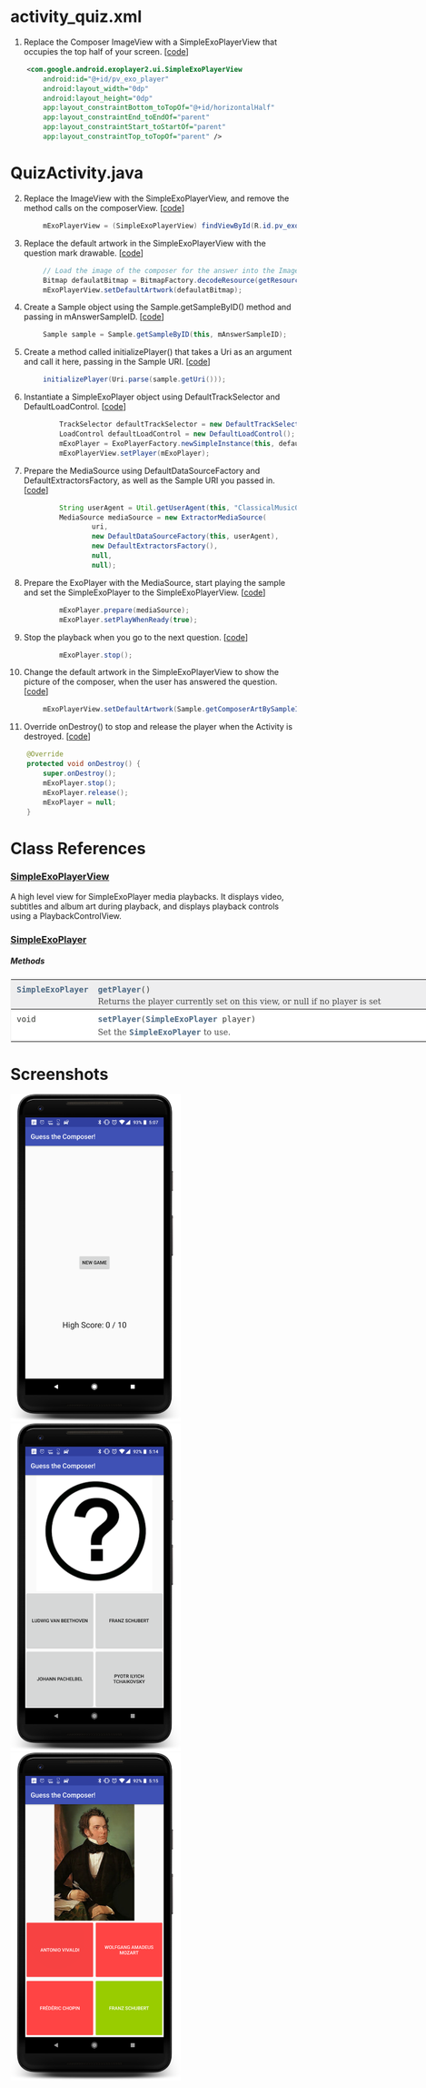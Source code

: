 # activity_quiz.xml
1. Replace the Composer ImageView with a SimpleExoPlayerView that occupies the top half of your screen. [[code][1]]
```xml
    <com.google.android.exoplayer2.ui.SimpleExoPlayerView
        android:id="@+id/pv_exo_player"
        android:layout_width="0dp"
        android:layout_height="0dp"
        app:layout_constraintBottom_toTopOf="@+id/horizontalHalf"
        app:layout_constraintEnd_toEndOf="parent"
        app:layout_constraintStart_toStartOf="parent"
        app:layout_constraintTop_toTopOf="parent" />
```

# QuizActivity.java
2. Replace the ImageView with the SimpleExoPlayerView, and remove the method calls on the composerView. [[code][2]]
```java
        mExoPlayerView = (SimpleExoPlayerView) findViewById(R.id.pv_exo_player);
```

3. Replace the default artwork in the SimpleExoPlayerView with the question mark drawable. [[code][3]]
```java        
        // Load the image of the composer for the answer into the ImageView.
        Bitmap defaulatBitmap = BitmapFactory.decodeResource(getResources(), R.drawable.question_mark);
        mExoPlayerView.setDefaultArtwork(defaulatBitmap);
```

4. Create a Sample object using the Sample.getSampleByID() method and passing in mAnswerSampleID. [[code][4]]
```java
        Sample sample = Sample.getSampleByID(this, mAnswerSampleID);
```

5. Create a method called initializePlayer() that takes a Uri as an argument and call it here, passing in the Sample URI. [[code][5]]
```java
        initializePlayer(Uri.parse(sample.getUri()));
```

6. Instantiate a SimpleExoPlayer object using DefaultTrackSelector and DefaultLoadControl. [[code][6]]
```java
            TrackSelector defaultTrackSelector = new DefaultTrackSelector();
            LoadControl defaultLoadControl = new DefaultLoadControl();
            mExoPlayer = ExoPlayerFactory.newSimpleInstance(this, defaultTrackSelector, defaultLoadControl);
            mExoPlayerView.setPlayer(mExoPlayer);
```

7. Prepare the MediaSource using DefaultDataSourceFactory and DefaultExtractorsFactory, as well as the Sample URI you passed in. [[code][7]]
```java
            String userAgent = Util.getUserAgent(this, "ClassicalMusicQuiz");
            MediaSource mediaSource = new ExtractorMediaSource(
                    uri,
                    new DefaultDataSourceFactory(this, userAgent),
                    new DefaultExtractorsFactory(),
                    null,
                    null);
```

8. Prepare the ExoPlayer with the MediaSource, start playing the sample and set the SimpleExoPlayer to the SimpleExoPlayerView. [[code][8]]
```java
            mExoPlayer.prepare(mediaSource);
            mExoPlayer.setPlayWhenReady(true);
```

9. Stop the playback when you go to the next question. [[code][9]]
```java
            mExoPlayer.stop();
```

10. Change the default artwork in the SimpleExoPlayerView to show the picture of the composer, when the user has answered the question. [[code][10]]
```java
        mExoPlayerView.setDefaultArtwork(Sample.getComposerArtBySampleID(this, mAnswerSampleID));
```

11. Override onDestroy() to stop and release the player when the Activity is destroyed. [[code][11]]
```java
    @Override
    protected void onDestroy() {
        super.onDestroy();
        mExoPlayer.stop();
        mExoPlayer.release();
        mExoPlayer = null;
    }
```

# Class References
### [SimpleExoPlayerView](http://google.github.io/ExoPlayer/doc/reference/com/google/android/exoplayer2/ui/SimpleExoPlayerView.html)
A high level view for SimpleExoPlayer media playbacks. It displays video, subtitles and album art during playback, and displays playback controls using a PlaybackControlView.

### [SimpleExoPlayer](http://google.github.io/ExoPlayer/doc/reference/com/google/android/exoplayer2/SimpleExoPlayer.html)

##### Methods
<table class="memberSummary" border="0" cellpadding="3" cellspacing="0" summary="Method Summary table, listing methods, and an explanation" style="width: 769px; border-left: 1px solid rgb(238, 238, 238); border-right: 1px solid rgb(238, 238, 238); border-bottom: 1px solid rgb(238, 238, 238); padding: 0px; color: rgb(53, 56, 51); font-family: &quot;DejaVu Sans&quot;, Arial, Helvetica, sans-serif; font-size: 14px; font-style: normal; font-variant-ligatures: normal; font-variant-caps: normal; font-weight: 400; letter-spacing: normal; orphans: 2; text-align: left; text-indent: 0px; text-transform: none; white-space: normal; widows: 2; word-spacing: 0px; -webkit-text-stroke-width: 0px; text-decoration-style: initial; text-decoration-color: initial;"><tbody><tr id="i7" class="rowColor" style="background-color: rgb(238, 238, 239);"><td class="colFirst" style="text-align: left; padding: 8px 0px 3px 10px; width: 133px; vertical-align: top; white-space: nowrap; font-size: 13px;"><code style="font-family: &quot;DejaVu Sans Mono&quot;, monospace; font-size: 14px; padding-top: 4px; margin-top: 8px; line-height: 1.4em;"><a href="http://google.github.io/ExoPlayer/doc/reference/com/google/android/exoplayer2/SimpleExoPlayer.html" title="class in com.google.android.exoplayer2" style="text-decoration: none; color: rgb(74, 103, 130); font-weight: bold;">SimpleExoPlayer</a></code></td><td class="colLast" style="text-align: left; padding: 8px 0px 3px 10px; width: 616px; vertical-align: top; font-size: 13px;"><code style="font-family: &quot;DejaVu Sans Mono&quot;, monospace; font-size: 14px; padding-top: 4px; margin-top: 8px; line-height: 1.4em;"><span class="memberNameLink" style="font-weight: bold;"><a href="http://google.github.io/ExoPlayer/doc/reference/com/google/android/exoplayer2/ui/SimpleExoPlayerView.html#getPlayer--" style="text-decoration: none; color: rgb(74, 103, 130); padding-bottom: 3px; font-weight: bold;">getPlayer</a></span>()</code><div class="block" style="display: block; margin: 3px 10px 2px 0px; color: rgb(71, 71, 71); font-size: 14px; font-family: &quot;DejaVu Serif&quot;, Georgia, &quot;Times New Roman&quot;, Times, serif; padding-top: 0px;">Returns the player currently set on this view, or null if no player is set</div></td></tr></tbody>
<tbody><tr id="i22" class="altColor" style="background-color: rgb(255, 255, 255);"><td class="colFirst" style="text-align: left; padding: 8px 0px 3px 10px; width: 133px; vertical-align: top; white-space: nowrap; font-size: 13px;"><code style="font-family: &quot;DejaVu Sans Mono&quot;, monospace; font-size: 14px; padding-top: 4px; margin-top: 8px; line-height: 1.4em;">void</code></td><td class="colLast" style="text-align: left; padding: 8px 0px 3px 10px; width: 616px; vertical-align: top; font-size: 13px;"><code style="font-family: &quot;DejaVu Sans Mono&quot;, monospace; font-size: 14px; padding-top: 4px; margin-top: 8px; line-height: 1.4em;"><span class="memberNameLink" style="font-weight: bold;"><a href="http://google.github.io/ExoPlayer/doc/reference/com/google/android/exoplayer2/ui/SimpleExoPlayerView.html#setPlayer-com.google.android.exoplayer2.SimpleExoPlayer-" style="text-decoration: none; color: rgb(74, 103, 130); padding-bottom: 3px; font-weight: bold;">setPlayer</a></span>(<a href="http://google.github.io/ExoPlayer/doc/reference/com/google/android/exoplayer2/SimpleExoPlayer.html" title="class in com.google.android.exoplayer2" style="text-decoration: none; color: rgb(74, 103, 130); padding-bottom: 3px; font-weight: bold;">SimpleExoPlayer</a> player)</code><div class="block" style="display: block; margin: 3px 10px 2px 0px; color: rgb(71, 71, 71); font-size: 14px; font-family: &quot;DejaVu Serif&quot;, Georgia, &quot;Times New Roman&quot;, Times, serif; padding-top: 0px;">Set the<span> </span><a href="http://google.github.io/ExoPlayer/doc/reference/com/google/android/exoplayer2/SimpleExoPlayer.html" title="class in com.google.android.exoplayer2" style="text-decoration: none; color: rgb(74, 103, 130); padding-bottom: 3px; font-weight: bold;"><code style="font-family: &quot;DejaVu Sans Mono&quot;, monospace; font-size: 14px; padding-top: 4px; margin-top: 8px; line-height: 1.4em;">SimpleExoPlayer</code></a><span> </span>to use.</div></td></tr></tbody>




</table>



# Screenshots
<img src="https://github.com/aaroncrutchfield/AdvancedAndroid_ClassicalMusicQuiz/blob/TMED.01-Exercise-AddExoPlayer/screenshots/screenshot1.png" width="300">
<img src="https://github.com/aaroncrutchfield/AdvancedAndroid_ClassicalMusicQuiz/blob/TMED.01-Exercise-AddExoPlayer/screenshots/screenshot2.png" width="300">
<img src="https://github.com/aaroncrutchfield/AdvancedAndroid_ClassicalMusicQuiz/blob/TMED.01-Exercise-AddExoPlayer/screenshots/screenshot3.png" width="300">

[1]: https://github.com/aaroncrutchfield/AdvancedAndroid_ClassicalMusicQuiz/blob/6c8379e4ecb05dbdf342beaabfb626b2dd864e1f/app/src/main/res/layout/activity_quiz.xml#L24-L32
[2]: https://github.com/aaroncrutchfield/AdvancedAndroid_ClassicalMusicQuiz/blob/fcded4c54561a6e9156ccbc1c524a6241a9f8027/app/src/main/java/com/example/android/classicalmusicquiz/QuizActivity.java#L68-L69
[3]: https://github.com/aaroncrutchfield/AdvancedAndroid_ClassicalMusicQuiz/blob/fcded4c54561a6e9156ccbc1c524a6241a9f8027/app/src/main/java/com/example/android/classicalmusicquiz/QuizActivity.java#L89-L92
[4]: https://github.com/aaroncrutchfield/AdvancedAndroid_ClassicalMusicQuiz/blob/fcded4c54561a6e9156ccbc1c524a6241a9f8027/app/src/main/java/com/example/android/classicalmusicquiz/QuizActivity.java#L103-L105
[5]: https://github.com/aaroncrutchfield/AdvancedAndroid_ClassicalMusicQuiz/blob/fcded4c54561a6e9156ccbc1c524a6241a9f8027/app/src/main/java/com/example/android/classicalmusicquiz/QuizActivity.java#L106-L107
[6]: https://github.com/aaroncrutchfield/AdvancedAndroid_ClassicalMusicQuiz/blob/fcded4c54561a6e9156ccbc1c524a6241a9f8027/app/src/main/java/com/example/android/classicalmusicquiz/QuizActivity.java#L113-L117
[7]: https://github.com/aaroncrutchfield/AdvancedAndroid_ClassicalMusicQuiz/blob/fcded4c54561a6e9156ccbc1c524a6241a9f8027/app/src/main/java/com/example/android/classicalmusicquiz/QuizActivity.java#L118-L125
[8]: https://github.com/aaroncrutchfield/AdvancedAndroid_ClassicalMusicQuiz/blob/fcded4c54561a6e9156ccbc1c524a6241a9f8027/app/src/main/java/com/example/android/classicalmusicquiz/QuizActivity.java#L126-L128
[9]: https://github.com/aaroncrutchfield/AdvancedAndroid_ClassicalMusicQuiz/blob/fcded4c54561a6e9156ccbc1c524a6241a9f8027/app/src/main/java/com/example/android/classicalmusicquiz/QuizActivity.java#L202-L203
[10]: https://github.com/aaroncrutchfield/AdvancedAndroid_ClassicalMusicQuiz/blob/fcded4c54561a6e9156ccbc1c524a6241a9f8027/app/src/main/java/com/example/android/classicalmusicquiz/QuizActivity.java#L217-L218
[11]: https://github.com/aaroncrutchfield/AdvancedAndroid_ClassicalMusicQuiz/blob/fcded4c54561a6e9156ccbc1c524a6241a9f8027/app/src/main/java/com/example/android/classicalmusicquiz/QuizActivity.java#L238-L245

[SimpleExoPlayer]: http://google.github.io/ExoPlayer/doc/reference/com/google/android/exoplayer2/ui/SimpleExoPlayerView.html